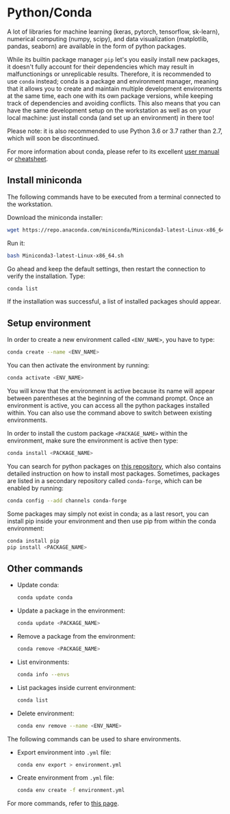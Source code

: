 # Python/Conda

A lot of libraries for machine learning \(keras, pytorch, tensorflow, sk-learn\), numerical computing \(numpy, scipy\), and data visualization \(matplotlib, pandas, seaborn\) are available in the form of python packages.

While its builtin package manager `pip` let's you easily install new packages, it doesn't fully account for their dependencies which may result in malfunctionings or unreplicable results. Therefore, it is recommended to use `conda` instead; conda is a package and environment manager, meaning that it allows you to create and maintain multiple development environments at the same time, each one with its own package versions, while keeping track of dependencies and avoiding conflicts. This also means that you can have the same development setup on the workstation as well as on your local machine: just install conda \(and set up an environment\) in there too!

Please note: it is also recommended to use Python 3.6 or 3.7 rather than 2.7, which will soon be discontinued.

For more information about conda, please refer to its excellent [user manual](https://conda.io/projects/conda/en/latest/user-guide/index.html) or [cheatsheet](https://conda.io/projects/conda/en/latest/user-guide/cheatsheet.html).

## Install miniconda

The following commands have to be executed from a terminal connected to the workstation.

Download the miniconda installer:

```bash
wget https://repo.anaconda.com/miniconda/Miniconda3-latest-Linux-x86_64.sh
```

Run it:

```bash
bash Miniconda3-latest-Linux-x86_64.sh
```

Go ahead and keep the default settings, then restart the connection to verify the installation. Type:

```bash
conda list
```

If the installation was successful, a list of installed packages should appear.

## Setup environment

In order to create a new environment called `<ENV_NAME>`, you have to type:

```bash
conda create --name <ENV_NAME>
```

You can then activate the environment by running:

```bash
conda activate <ENV_NAME>
```

You will know that the environment is active because its name will appear between parentheses at the beginning of the command prompt. Once an environment is active, you can access all the python packages installed within. You can also use the command above to switch between existing environments.

In order to install the custom package `<PACKAGE_NAME>` within the environment, make sure the environment is active then type:

```bash
conda install <PACKAGE_NAME>
```

You can search for python packages on [this repository](https://anaconda.org/), which also contains detailed instruction on how to install most packages.
Sometimes, packages are listed in a secondary repository called `conda-forge`, which can be enabled by running:

```bash
conda config --add channels conda-forge
```

Some packages may simply not exist in conda; as a last resort, you can install pip inside your environment and then use pip from within the conda environment:

```bash
conda install pip
pip install <PACKAGE_NAME>
```

## Other commands

* Update conda:

  ```bash
  conda update conda
  ```

* Update a package in the environment:

  ```bash
  conda update <PACKAGE_NAME>
  ```

* Remove a package from the environment:

  ```bash
  conda remove <PACKAGE_NAME>
  ```

* List environments:

  ```bash
  conda info --envs
  ```

* List packages inside current environment:

  ```bash
  conda list
  ```
  
* Delete environment:

  ```bash
  conda env remove --name <ENV_NAME>
  ```

The following commands can be used to share environments.

* Export environment into `.yml` file:

  ```bash
  conda env export > environment.yml
  ```

* Create environment from `.yml` file:

  ```bash
  conda env create -f environment.yml
  ```

For more commands, refer to [this page](https://conda.io/projects/conda/en/latest/user-guide/tasks/index.html).

